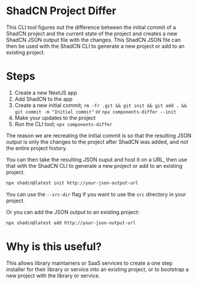 # ShadCN Project Differ

This CLI tool figures out the difference between the initial commit of a ShadCN project and the current state of the project and creates a new ShadCN JSON output file with the changes. This ShadCN JSON file can then be used with the ShadCN CLI to generate a new project or add to an existing project.

# Steps

1. Create a new NextJS app
2. Add ShadCN to the app
3. Create a new initial commit; `rm -fr .git && git init && git add . && git commit -m "Initial commit"` or `npx components-differ --init`
4. Make your updates to the project
5. Run the CLI tool; `npx components-differ`

The reason we are recreating the initial commit is so that the resulting JSON output is only the changes to the project after ShadCN was added, and not the entire project history.

You can then take the resulting JSON ouput and host it on a URL, then use that with the ShadCN CLI to generate a new project or add to an existing project.

```bash
npx shadcn@latest init http://your-json-output-url
```

You can use the `--src-dir` flag if you want to use the `src` directory in your project.

Or you can add the JSON output to an existing project:

```bash
npx shadcn@latest add http://your-json-output-url
```

# Why is this useful?

This allows library maintainers or SaaS services to create a one step installer for their library or service into an existing project, or to bootstrap a new project with the library or service.
